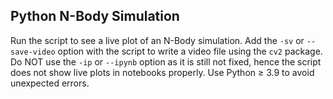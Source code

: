 ## Python N-Body Simulation

Run the script to see a live plot of an N-Body simulation. Add the `-sv` or `--save-video` option with the script to write a video file using the `cv2` package. Do NOT use the `-ip` or `--ipynb` option as it is still not fixed, hence the script does not show live plots in notebooks properly. Use Python $\geq$ 3.9 to avoid unexpected errors.
